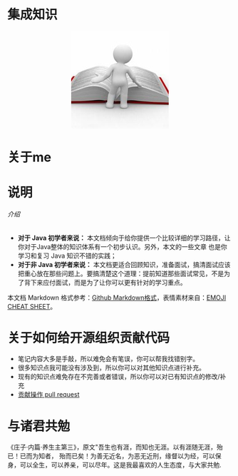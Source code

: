 # 集成知识
<div align="center">  
<img src="https://raw.githubusercontent.com/marionlxy/material/newew_branch/logo.jpg" width=""/>
</br>
</div>

# 关于me

# 说明

###### 介绍

*  **对于 Java 初学者来说：** 本文档倾向于给你提供一个比较详细的学习路径，让你对于Java整体的知识体系有一个初步认识。另外，本文的一些文章
也是你学习和复习 Java 知识不错的实践；
*  **对于非 Java 初学者来说：** 本文档更适合回顾知识，准备面试，搞清面试应该把重心放在那些问题上。要搞清楚这个道理：提前知道那些面试常见，不是为了背下来应付面试，而是为了让你可以更有针对的学习重点。

本文档 Markdown 格式参考：[Github Markdown格式](https://guides.github.com/features/mastering-markdown/)，表情素材来自：[EMOJI CHEAT SHEET](https://www.webpagefx.com/tools/emoji-cheat-sheet/)。

# 关于如何给开源组织贡献代码 
- 笔记内容大多是手敲，所以难免会有笔误，你可以帮我找错别字。
- 很多知识点我可能没有涉及到，所以你可以对其他知识点进行补充。
- 现有的知识点难免存在不完善或者错误，所以你可以对已有知识点的修改/补充
- [贡献操作 pull request](https://gist.github.com/zxhfighter/62847a087a2a8031fbdf#file-fork-and-push-md)
  
# 与诸君共勉
《庄子·内篇·养生主第三》，原文"吾生也有涯，而知也无涯。以有涯随无涯，殆已！已而为知者，
殆而已矣！为善无近名，为恶无近刑，缘督以为经，可以保身，可以全生，可以养亲，可以尽年。这是我最喜欢的人生态度，与大家共勉.



